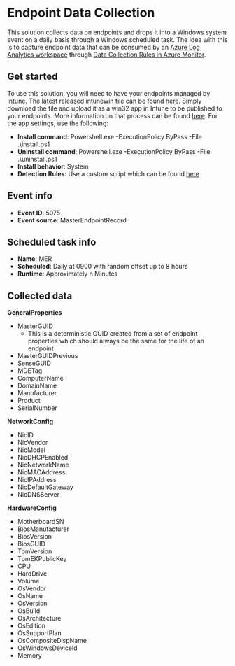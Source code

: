 # Endpoint Data Collection

This solution collects data on endpoints and drops it into a Windows system event on a daily basis through a Windows scheduled task.  The idea with this is to capture endpoint data that can be consumed by an [Azure Log Analytics workspace](https://learn.microsoft.com/en-us/azure/azure-monitor/logs/log-analytics-workspace-overview) through [Data Collection Rules in Azure Monitor](https://learn.microsoft.com/en-us/azure/azure-monitor/essentials/data-collection).

## Get started

To use this solution, you will need to have your endpoints managed by Intune.  The latest released intunewin file can be found [here](https://github.com/FuzzyKittens/endpoint-data-collection/blob/main/release/w32-app/install.intunewin).  Simply download the file and upload it as a win32 app in Intune to be published to your endpoints.  More information on that process can be found [here](https://learn.microsoft.com/en-us/mem/intune/apps/apps-win32-add).  For the app settings, use the following:
- **Install command**: Powershell.exe -ExecutionPolicy ByPass -File .\install.ps1
- **Uninstall command**: Powershell.exe -ExecutionPolicy ByPass -File .\uninstall.ps1
- **Install behavior**: System
- **Detection Rules**: Use a custom script which can be found [here](https://github.com/FuzzyKittens/endpoint-data-collection/blob/main/release/intune-source/detection.ps1)

## Event info
- **Event ID**: 5075
- **Event source**: MasterEndpointRecord

## Scheduled task info
- **Name**: MER
- **Scheduled**: Daily at 0900 with random offset up to 8 hours
- **Runtime**: Approximately n Minutes

## Collected data
**GeneralProperties**
- MasterGUID
  - This is a deterministic GUID created from a set of endpoint properties which should always be the same for the life of an endpoint
- MasterGUIDPrevious
- SenseGUID
- MDETag
- ComputerName
- DomainName
- Manufacturer
- Product
- SerialNumber

**NetworkConfig**
- NicID
- NicVendor
- NicModel
- NicDHCPEnabled
- NicNetworkName
- NicMACAddress
- NicIPAddress
- NicDefaultGateway
- NicDNSServer

**HardwareConfig**
- MotherboardSN
- BiosManufacturer
- BiosVersion
- BiosGUID
- TpmVersion
- TpmEKPublicKey
- CPU
- HardDrive
- Volume
- OsVendor
- OsName
- OsVersion
- OsBuild
- OsArchitecture
- OsEdition
- OsSupportPlan
- OsCompositeDispName
- OsWindowsDeviceId
- Memory
